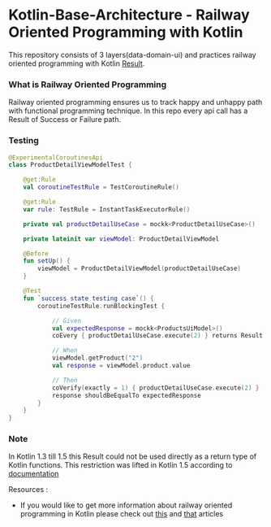 # Kotlin-Base-Architecture - Railway Oriented Programming with Kotlin
This repository consists of 3 layers(data-domain-ui) and practices railway oriented programming with Kotlin  [Result](https://kotlinlang.org/api/latest/jvm/stdlib/kotlin/-result/ "Result").

### What is Railway Oriented Programming
Railway oriented programming ensures us to track happy and unhappy path with functional programming technique. In this repo every api call has a Result of Success or Failure path.

<h3>Testing </h3>

```kotlin
@ExperimentalCoroutinesApi
class ProductDetailViewModelTest {

    @get:Rule
    val coroutineTestRule = TestCoroutineRule()

    @get:Rule
    var rule: TestRule = InstantTaskExecutorRule()

    private val productDetailUseCase = mockk<ProductDetailUseCase>()

    private lateinit var viewModel: ProductDetailViewModel

    @Before
    fun setUp() {
        viewModel = ProductDetailViewModel(productDetailUseCase)
    }

    @Test
    fun `success state testing case`() {
        coroutineTestRule.runBlockingTest {

            // Given
            val expectedResponse = mockk<ProductsUiModel>()
            coEvery { productDetailUseCase.execute(2) } returns Result.success(expectedResponse)

            // When
            viewModel.getProduct("2")
            val response = viewModel.product.value

            // Then
            coVerify(exactly = 1) { productDetailUseCase.execute(2) }
            response shouldBeEqualTo expectedResponse
        }
    }
}
```

### Note
In Kotlin 1.3 till 1.5 this Result could not be used directly as a return type of Kotlin functions. This restriction was lifted in Kotlin 1.5 according to [documentation](http://https://github.com/Kotlin/KEEP/blob/master/proposals/stdlib/result.md#limitations "documentation")

Resources :

 - If you would like to get more information about railway oriented programming in Kotlin please check out [this](http://https://naveenkumarmuguda.medium.com/railway-oriented-programming-a-powerful-functional-programming-pattern-ab454e467f31 "this") and [that](http://https://proandroiddev.com/railway-oriented-programming-in-kotlin-f1bceed399e5 "that") articles



